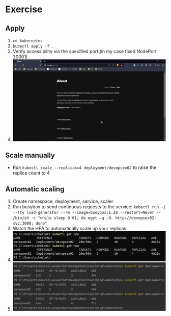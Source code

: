 # Exercise

## Apply

1. `cd kubernetes`
2. `kubectl apply -f .`
3. Verify accessibility via the specified port (in my case fixed NodePort 30001)
4. ![img_2.png](img_2.png)

## Scale manually

* Run `kubectl scale --replicas=4 deployment/devopsex02` to raise the replica count to 4

## Automatic scaling

1. Create namespace, deployment, service, scaler
2. Run busybox to send continuous requests to the service: `kubectl run -i --tty load-generator --rm --image=busybox:1.28 --restart=Never -- /bin/sh -c "while sleep 0.01; do wget -q -O- http://devopsex02-svc:3000; done"`
3. Watch the HPA to automatically scale up your replicas
4. ![img_1.png](img_1.png)
5. ![img.png](img.png)
